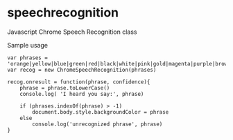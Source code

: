 # speechrecognition
Javascript Chrome Speech Recognition class

Sample usage

```
var phrases = 'orange|yellow|blue|green|red|black|white|pink|gold|magenta|purple|brown'.split('|')
var recog = new ChromeSpeechRecognition(phrases)

recog.onresult = function(phrase, confidence){
    phrase = phrase.toLowerCase()
    console.log( 'I heard you say:', phrase)
    
    if (phrases.indexOf(phrase) > -1) 
        document.body.style.backgroundColor = phrase
    else
        console.log('unrecognized phrase', phrase)    
}
```
